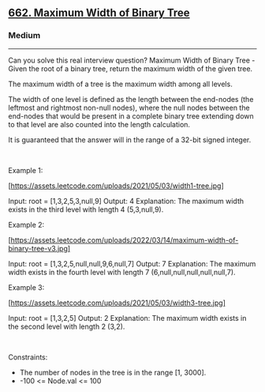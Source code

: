 <h2><a href="https://leetcode.com/problems/maximum-width-of-binary-tree/">662. Maximum Width of Binary Tree</a></h2><h3>Medium</h3><hr>Can you solve this real interview question? Maximum Width of Binary Tree - Given the root of a binary tree, return the maximum width of the given tree.

The maximum width of a tree is the maximum width among all levels.

The width of one level is defined as the length between the end-nodes (the leftmost and rightmost non-null nodes), where the null nodes between the end-nodes that would be present in a complete binary tree extending down to that level are also counted into the length calculation.

It is guaranteed that the answer will in the range of a 32-bit signed integer.

 

Example 1:

[https://assets.leetcode.com/uploads/2021/05/03/width1-tree.jpg]


Input: root = [1,3,2,5,3,null,9]
Output: 4
Explanation: The maximum width exists in the third level with length 4 (5,3,null,9).


Example 2:

[https://assets.leetcode.com/uploads/2022/03/14/maximum-width-of-binary-tree-v3.jpg]


Input: root = [1,3,2,5,null,null,9,6,null,7]
Output: 7
Explanation: The maximum width exists in the fourth level with length 7 (6,null,null,null,null,null,7).


Example 3:

[https://assets.leetcode.com/uploads/2021/05/03/width3-tree.jpg]


Input: root = [1,3,2,5]
Output: 2
Explanation: The maximum width exists in the second level with length 2 (3,2).


 

Constraints:

 * The number of nodes in the tree is in the range [1, 3000].
 * -100 <= Node.val <= 100
